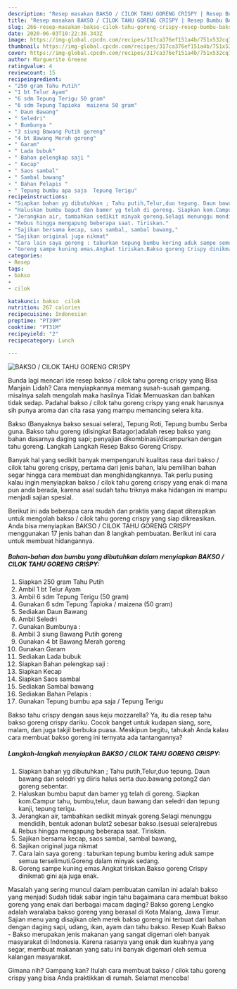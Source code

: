 ```yaml
---
description: "Resep masakan BAKSO / CILOK TAHU GORENG CRISPY | Resep Bumbu BAKSO / CILOK TAHU GORENG CRISPY Yang Sedap"
title: "Resep masakan BAKSO / CILOK TAHU GORENG CRISPY | Resep Bumbu BAKSO / CILOK TAHU GORENG CRISPY Yang Sedap"
slug: 266-resep-masakan-bakso-cilok-tahu-goreng-crispy-resep-bumbu-bakso-cilok-tahu-goreng-crispy-yang-sedap
date: 2020-06-03T10:22:36.343Z
image: https://img-global.cpcdn.com/recipes/317ca376ef151a4b/751x532cq70/bakso-cilok-tahu-goreng-crispy-foto-resep-utama.jpg
thumbnail: https://img-global.cpcdn.com/recipes/317ca376ef151a4b/751x532cq70/bakso-cilok-tahu-goreng-crispy-foto-resep-utama.jpg
cover: https://img-global.cpcdn.com/recipes/317ca376ef151a4b/751x532cq70/bakso-cilok-tahu-goreng-crispy-foto-resep-utama.jpg
author: Marguerite Greene
ratingvalue: 4
reviewcount: 15
recipeingredient:
- "250 gram Tahu Putih"
- "1 bt Telur Ayam"
- "6 sdm Tepung Terigu 50 gram"
- "6 sdm Tepung Tapioka  maizena 50 gram"
- " Daun Bawang"
- " Seledri"
- " Bumbunya "
- "3 siung Bawang Putih goreng"
- "4 bt Bawang Merah goreng"
- " Garam"
- " Lada bubuk"
- " Bahan pelengkap saji "
- " Kecap"
- " Saos sambal"
- " Sambal bawang"
- " Bahan Pelapis "
- " Tepung bumbu apa saja  Tepung Terigu"
recipeinstructions:
- "Siapkan bahan yg dibutuhkan ; Tahu putih,Telur,duo tepung. Daun bawang dan seledri yg diiris halus serta duo.bawang potong2 dan goreng sebentar."
- "Haluskan bumbu baput dan bamer yg telah di goreng. Siapkan kom.Campur tahu, bumbu,telur, daun bawang dan seledri dan tepung kanji, tepung terigu."
- "Jerangkan air, tambahkan sedikit minyak goreng.Selagi menunggu mendidih, bentuk adonan bulat2 sebesar bakso.(sesuai selera)rebus"
- "Rebus hingga mengapung beberapa saat. Tiriskan."
- "Sajikan bersama kecap, saos sambal, sambal bawang,"
- "Sajikan original juga nikmat"
- "Cara lain saya goreng : taburkan tepung bumbu kering aduk sampe semua terselimuti.Goreng dalam minyak sedang."
- "Goreng sampe kuning emas.Angkat tiriskan.Bakso goreng Crispy dinikmati gini aja juga enak."
categories:
- Resep
tags:
- bakso
- 
- cilok

katakunci: bakso  cilok 
nutrition: 267 calories
recipecuisine: Indonesian
preptime: "PT39M"
cooktime: "PT31M"
recipeyield: "2"
recipecategory: Lunch

---
```



![BAKSO / CILOK TAHU GORENG CRISPY](https://img-global.cpcdn.com/recipes/317ca376ef151a4b/751x532cq70/bakso-cilok-tahu-goreng-crispy-foto-resep-utama.jpg)

Bunda lagi mencari ide resep bakso / cilok tahu goreng crispy yang Bisa Manjain Lidah? Cara menyiapkannya memang susah-susah gampang. misalnya salah mengolah maka hasilnya Tidak Memuaskan dan bahkan tidak sedap. Padahal bakso / cilok tahu goreng crispy yang enak harusnya sih punya aroma dan cita rasa yang mampu memancing selera kita.

Bakso (Banyaknya bakso sesuai selera), Tepung Roti, Tepung bumbu Serba guna. Bakso tahu goreng (disingkat Batagor)adalah resep bakso yang bahan dasarnya daging sapi; penyajian dikombinasi/dicampurkan dengan tahu goreng. Langkah Langkah Resep Bakso Goreng Crispy.

Banyak hal yang sedikit banyak mempengaruhi kualitas rasa dari bakso / cilok tahu goreng crispy, pertama dari jenis bahan, lalu pemilihan bahan segar hingga cara membuat dan menghidangkannya. Tak perlu pusing kalau ingin menyiapkan bakso / cilok tahu goreng crispy yang enak di mana pun anda berada, karena asal sudah tahu triknya maka hidangan ini mampu menjadi sajian spesial.


Berikut ini ada beberapa cara mudah dan praktis yang dapat diterapkan untuk mengolah bakso / cilok tahu goreng crispy yang siap dikreasikan. Anda bisa menyiapkan BAKSO / CILOK TAHU GORENG CRISPY menggunakan 17 jenis bahan dan 8 langkah pembuatan. Berikut ini cara untuk membuat hidangannya.

<!--inarticleads1-->

##### Bahan-bahan dan bumbu yang dibutuhkan dalam menyiapkan BAKSO / CILOK TAHU GORENG CRISPY:

1. Siapkan 250 gram Tahu Putih
1. Ambil 1 bt Telur Ayam
1. Ambil 6 sdm Tepung Terigu (50 gram)
1. Gunakan 6 sdm Tepung Tapioka / maizena (50 gram)
1. Sediakan  Daun Bawang
1. Ambil  Seledri
1. Gunakan  Bumbunya :
1. Ambil 3 siung Bawang Putih goreng
1. Gunakan 4 bt Bawang Merah goreng
1. Gunakan  Garam
1. Sediakan  Lada bubuk
1. Siapkan  Bahan pelengkap saji :
1. Siapkan  Kecap
1. Siapkan  Saos sambal
1. Sediakan  Sambal bawang
1. Sediakan  Bahan Pelapis :
1. Gunakan  Tepung bumbu apa saja / Tepung Terigu


Bakso tahu crispy dengan saus keju mozzarella? Ya, itu dia resep tahu bakso goreng crispy dariku. Cocok banget untuk kudapan siang, sore, malam, dan juga takjil berbuka puasa. Meskipun begitu, tahukah Anda kalau cara membuat bakso goreng ini ternyata ada tantangannya? 

<!--inarticleads2-->

##### Langkah-langkah menyiapkan BAKSO / CILOK TAHU GORENG CRISPY:

1. Siapkan bahan yg dibutuhkan ; Tahu putih,Telur,duo tepung. Daun bawang dan seledri yg diiris halus serta duo.bawang potong2 dan goreng sebentar.
1. Haluskan bumbu baput dan bamer yg telah di goreng. Siapkan kom.Campur tahu, bumbu,telur, daun bawang dan seledri dan tepung kanji, tepung terigu.
1. Jerangkan air, tambahkan sedikit minyak goreng.Selagi menunggu mendidih, bentuk adonan bulat2 sebesar bakso.(sesuai selera)rebus
1. Rebus hingga mengapung beberapa saat. Tiriskan.
1. Sajikan bersama kecap, saos sambal, sambal bawang,
1. Sajikan original juga nikmat
1. Cara lain saya goreng : taburkan tepung bumbu kering aduk sampe semua terselimuti.Goreng dalam minyak sedang.
1. Goreng sampe kuning emas.Angkat tiriskan.Bakso goreng Crispy dinikmati gini aja juga enak.


Masalah yang sering muncul dalam pembuatan camilan ini adalah bakso yang menjadi Sudah tidak sabar ingin tahu bagaimana cara membuat bakso goreng yang enak dari berbagai macam daging? Bakso goreng Lengko adalah waralaba bakso goreng yang berasal di Kota Malang, Jawa Timur. Sajian menu yang disajikan oleh merek bakso goreng ini terbuat dari bahan dengan daging sapi, udang, ikan, ayam dan tahu bakso. Resep Kuah Bakso - Bakso merupakan jenis makanan yang sangat digemari oleh banyak masyarakat di Indonesia. Karena rasanya yang enak dan kuahnya yang segar, membuat makanan yang satu ini banyak digemari oleh semua kalangan masyarakat. 

Gimana nih? Gampang kan? Itulah cara membuat bakso / cilok tahu goreng crispy yang bisa Anda praktikkan di rumah. Selamat mencoba!
